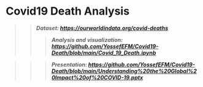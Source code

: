 # Covid19 Death Analysis 
>> ***Dataset: https://ourworldindata.org/covid-deaths***
>>> ***Analysis and visualization: https://github.com/YossefEFM/Covid19-Death/blob/main/Covid_19_Death.ipynb***

>>> ***Presentation: https://github.com/YossefEFM/Covid19-Death/blob/main/Understanding%20the%20Global%20Impact%20of%20COVID-19.pptx***
